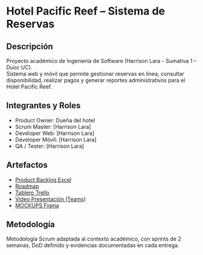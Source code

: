 # Hotel Pacific Reef – Sistema de Reservas

## Descripción
Proyecto académico de Ingeniería de Software (Harrison Lara - Sumativa 1 – Duoc UC).  
Sistema web y móvil que permite gestionar reservas en línea, consultar disponibilidad, realizar pagos y generar reportes administrativos para el Hotel Pacific Reef.

## Integrantes y Roles
- Product Owner: Dueña del hotel
- Scrum Master: [Harrison Lara]
- Developer Web: [Harrison Lara]
- Developer Móvil: [Harrison Lara]
- QA / Tester: [Harrison Lara]

## Artefactos
- [Product Backlog Excel](https://docs.google.com/spreadsheets/d/1DBYsB53n5HCFeGU-Sp38OpRQW7hO9F8f/edit?usp=drive_link&ouid=108872299592497554208&rtpof=true&sd=true)
- [Roadmap](https://miro.com/welcomeonboard/dHowUWRqV3FkRjNERDBLUTcrajZIK0dlU3JMTXhBVWprdEk0ejUwTENWc1krNGpVeHFvYkE2Q1pFRFQ4dXhxQkUrRC8wSEU4TFg2VGNNeUhnL2FYaEFSbDdITUpUTVJUam5qRGtLdTlUandSaDdYd3pyV0dTTExXd0kwUmg4MFJ0R2lncW1vRmFBVnlLcVJzTmdFdlNRPT0hdjE=?share_link_id=130410004121)
- [Tablero Trello](https://trello.com/invite/b/68b366299fad6da8456f6d7c/ATTIc5f68e3554bc3ed188f0a4920943fe6f438742BD/hotelpacificreef-sprintboard)
- [Video Presentación (Teams)](link_teams)
- [MOCKUPS Figma](https://www.figma.com/board/x5Ibgux5c9hrWYnrScmMvy/SGH---HOTEL-PACIFIC-REEF?node-id=0-1&t=TXH6aUz5BqENcaGn-1)

## Metodología
Metodología Scrum adaptada al contexto académico, con sprints de 2 semanas, DoD definido y evidencias documentadas en cada entrega.
